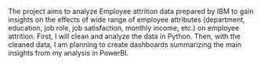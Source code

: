 The project aims to analyze Employee attrition data prepared by IBM to gain insights on the effects of wide range of employee attributes (department, education, job role, job satisfaction, monthly income, etc.) on employee attrition. First, I will clean and analyze the data in Python. Then, with the cleaned data, I am planning to create dashboards summarizing the main insights from my analysis in PowerBI. 
